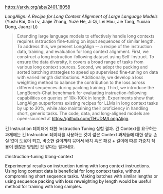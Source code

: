 https://arxiv.org/abs/2401.18058

*LongAlign: A Recipe for Long Context Alignment of Large Language Models* (Yushi Bai, Xin Lv, Jiajie Zhang, Yuze He, Ji Qi, Lei Hou, Jie Tang, Yuxiao Dong, Juanzi Li)

> Extending large language models to effectively handle long contexts requires instruction fine-tuning on input sequences of similar length. To address this, we present LongAlign -- a recipe of the instruction data, training, and evaluation for long context alignment. First, we construct a long instruction-following dataset using Self-Instruct. To ensure the data diversity, it covers a broad range of tasks from various long context sources. Second, we adopt the packing and sorted batching strategies to speed up supervised fine-tuning on data with varied length distributions. Additionally, we develop a loss weighting method to balance the contribution to the loss across different sequences during packing training. Third, we introduce the LongBench-Chat benchmark for evaluating instruction-following capabilities on queries of 10k-100k in length. Experiments show that LongAlign outperforms existing recipes for LLMs in long context tasks by up to 30\%, while also maintaining their proficiency in handling short, generic tasks. The code, data, and long-aligned models are open-sourced at https://github.com/THUDM/LongAlign.

긴 Instruction 데이터에 대한 Instruction Tuning 실험 결과. 긴 Context를 요구하는 과제에는 긴 Instruction 데이터를 사용하는 것이 짧은 Context 과제들에 대한 성능 손실 없이 도움이 되고, 비슷한 길이끼리 묶어서 배치 혹은 패킹 + 길이에 따른 가중치 적용이 괜찮은 방법인 것 같다는 결과네요.

#instruction-tuning #long-context 

Experimental results on instruction tuning with long context instructions. Using long context data is beneficial for long context tasks, without compromising short sequence tasks. Making batches with similar lengths or using sequence packing with loss reweighting by length would be useful method for training with long samples.